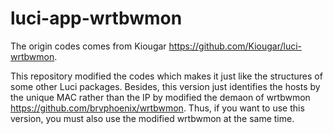 # luci-app-wrtbwmon

The origin codes comes from Kiougar https://github.com/Kiougar/luci-wrtbwmon.

This repository modified the codes which makes it just like the structures of some other Luci packages. Besides, this version just identifies the hosts by the unique MAC rather than the IP by modified the demaon of wrtbwmon https://github.com/brvphoenix/wrtbwmon. Thus, if you want to use this version, you must also use the modified wrtbwmon at the same time.
